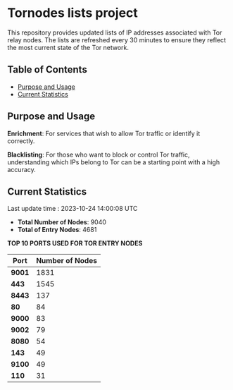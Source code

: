 # Tornodes lists project

This repository provides updated lists of IP addresses associated with Tor relay nodes. The lists are refreshed every 30 minutes to ensure they reflect the most current state of the Tor network.

## Table of Contents

- [Purpose and Usage](#purpose-and-usage)
- [Current Statistics](#current-statistics)


## Purpose and Usage

**Enrichment**: For services that wish to allow Tor traffic or identify it correctly.

**Blacklisting**: For those who want to block or control Tor traffic, understanding which IPs belong to Tor can be a starting point with a high accuracy.

## Current Statistics

Last update time : 2023-10-24 14:00:08 UTC

- **Total Number of Nodes**: 9040
- **Total of Entry Nodes**: 4681

**TOP 10 PORTS USED FOR TOR ENTRY NODES**

| **Port** | **Number of Nodes** |
|------|-----------------|
| **9001**   | 1831  |
| **443**   | 1545  |
| **8443**   | 137  |
| **80**   | 84  |
| **9000**   | 83  |
| **9002**   | 79  |
| **8080**   | 54  |
| **143**   | 49  |
| **9100**   | 49  |
| **110**   | 31  |

